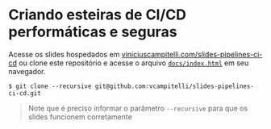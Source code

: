 # Criando esteiras de CI/CD performáticas e seguras

Acesse os slides hospedados em [viniciuscampitelli.com/slides-pipelines-ci-cd](https://viniciuscampitelli.com/slides-pipelines-ci-cd) ou clone este repositório e acesse o arquivo [`docs/index.html`](./docs/index.html) em seu navegador.

```shell
$ git clone --recursive git@github.com:vcampitelli/slides-pipelines-ci-cd.git
```

> Note que é preciso informar o parâmetro `--recursive` para que os slides funcionem corretamente

